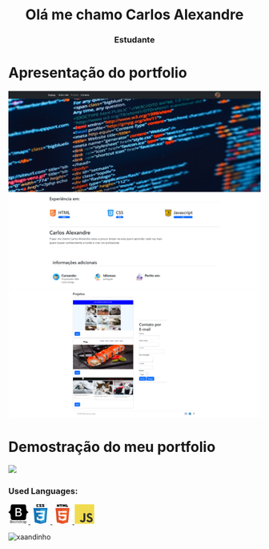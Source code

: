 <h1 align="center">Olá me chamo Carlos Alexandre</h1>
<h3 align="center">Estudante</h3>

<h1> Apresentação do portfolio </h2>
<img src="Tela-1.png" width="700">
<img src="tela-2.png" width="700">
<img src="tela-3.png" width="700">
<h1> Demostração do meu portfolio </h1>
<img src="recording-2023-01-06-10-32-30.gif">

<h3 align="left">Used Languages:</h3>
<p align="left"> <a href="https://getbootstrap.com" target="_blank" rel="noreferrer"> <img src="https://raw.githubusercontent.com/devicons/devicon/master/icons/bootstrap/bootstrap-plain-wordmark.svg" alt="bootstrap" width="40" height="40"/> </a> <a href="https://www.w3schools.com/css/" target="_blank" rel="noreferrer"> <img src="https://raw.githubusercontent.com/devicons/devicon/master/icons/css3/css3-original-wordmark.svg" alt="css3" width="40" height="40"/> </a> <a href="https://www.w3.org/html/" target="_blank" rel="noreferrer"> <img src="https://raw.githubusercontent.com/devicons/devicon/master/icons/html5/html5-original-wordmark.svg" alt="html5" width="40" height="40"/> </a> <a href="https://developer.mozilla.org/en-US/docs/Web/JavaScript" target="_blank" rel="noreferrer"> <img src="https://raw.githubusercontent.com/devicons/devicon/master/icons/javascript/javascript-original.svg" alt="javascript" width="40" height="40"/> </a> </p>

<p><img align="left" src="https://github-readme-stats.vercel.app/api/top-langs?username=xaandinho&show_icons=true&locale=en&layout=compact" alt="xaandinho" /></p>

